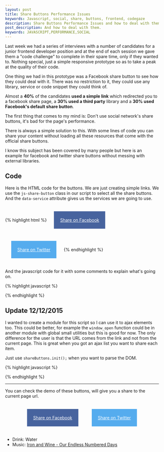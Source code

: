 ```yaml
---
layout: post
title: Share Buttons Performance Issues
keywords: Javascript, social, share, buttons, frontend, codegaze
description: Share Buttons Performance Issues and how to deal with them
post_description: And how to deal with them.
keywords: JAVASCRIPT,PERFORMANCE,SOCIAL
---
```


Last week we had a series of interviews with a number of candidates for a junior frontend developer position and at the end of each session we gave them a "code challenge" to complete in their spare time, only if they wanted to. Nothing special, just a simple responsive prototype so as to take a peak at the quality of their code.

One thing we had in this prototype was a Facebook share button to see how they could deal with it. There was no restriction to it, they could use any library, service or code snippet they could think of.

Almost a **40%** of the candidates **used a simple link** which redirected you to a facebook share page, a **30% used a third party** library and a **30% used Facebook's default share button**.

The first thing that comes to my mind is: Don't use social network's share buttons, it's bad for the page's performance.

There is always a simple solution to this. With some lines of code you can share your content without loading all these resources that come with the official share buttons.

I know this subject has been covered by many people but here is an example for facebook and twitter share buttons without messing with external libraries.

## Code

Here is the HTML code for the buttons. We are just creating simple links. We use the `js-share-button` class in our script to select all the share buttons. And the `data-service` attribute gives us the services we are going to use.

{% highlight html %}
<a href="http://codegaze.github.io/2015/11/24/share-buttons-performance/" class="share__button facebook js-share-button" data-service="facebook">Share on Facebook</a>
<a href="http://codegaze.github.io/2015/11/24/share-buttons-performance/" class="share__button twitter js-share-button" data-service="twitter" title="Share Buttons Performance Issues and how to deal with them - @codegaze">Share on Twitter</a>
{% endhighlight %}


And the javascript code for it with some comments to explain what's going on. 

{% highlight javascript %}
<script>
  
  // Select all our buttons with the js-share-button class
  var shareButtons = document.querySelectorAll('.js-share-button');


  for (var i = 0; i < shareButtons.length; i++) {

    // Add a click handler to each of our buttons
    shareButtons[i].addEventListener('click', function(e) {
      e.preventDefault();

      // Get the service from the data attribute
      var service = this.getAttribute('data-service'),
          url = '';

      // Check which service we want and attach the right url.
      // window.location give the current url.
      // 
      // IMPORTANT! Always remember we need to encode our urls
      //            and variables we are sending.
      switch (service) {
        case 'facebook':
          url+= 'https://www.facebook.com/sharer/sharer.php?u=' 
             + encodeURIComponent(window.location);
          break;
        case 'twitter':
          url+='https://twitter.com/intent/tweet/?text=' + encodeURIComponent(this.title);
          url+='&url=' + encodeURIComponent(window.location);
          break;
        default:
          console.log('There is no such share service in your `switch`!');
          break;
      }
      
      window.open(url, '', 'menubar=no,toolbar=no,resizable=yes,scrollbars=yes,width=500,height=300');

    });

  }
  </script>
{% endhighlight %}

## Update 12/12/2015

I wanted to create a module for this script so I can use it to ajax elements too.
This could be better, for example the ```window_open``` function could be in another module with global small utilities but this is good for now. The only difference for the user is that the URL comes from the link and not from the current page. This is great when you got an ajax list you want to share each item. 

Just use ```shareButtons.init();``` when you want to parse the DOM.

{% highlight javascript %}

<script>

shareButtons = function(){

  // Select all our buttons with the js-share-button class
  var shareButtons = document.querySelectorAll('.js-share-button');

  var init = function(){
    add_listeners_to_buttons();
  };
  
  var window_open = function(url){
    window.open(url, '', 'menubar=no,toolbar=no,resizable=yes,scrollbars=yes,width=500,height=300');
  }

  var add_listeners_to_buttons = function(){

    for (var i = 0; i < shareButtons.length; i++) {

      // Add a click handler to each of our buttons
      shareButtons[i].addEventListener('click', function(e) {
        e.preventDefault();

        // Get the service from the data attribute
        var service = this.getAttribute('data-service'),

        // Gets the href from our link (Good for ajax)
            page_url = encodeURIComponent(this.href),
            url = '';

        // Check which service we want and attach the right url.
        // window.location give the current url.
        // 
        // IMPORTANT! Always remember we need to encode our urls
        //            and variables we are sending.
        switch (service) {
          case 'facebook':
            url+= 'https://www.facebook.com/sharer/sharer.php?u=' 
               + page_url;
            break;
          case 'twitter':
            url+='https://twitter.com/intent/tweet/?text=' + encodeURIComponent(this.title);
            url+='&url=' + page_url;
            break;
          default:
            console.log('There is no such share service in your `switch`!');
            break;
        }
        
        window_open(url);
      });
    }
  };

  // Return to the user only the init function
  return{init:init}
}();

// Just call this function to initiate everything.
shareButtons.init();

</script>


{% endhighlight %}

---------------------------------------

You  can check the demo of these buttons, will give you a share to the current page url.

<div class="has-centered">
  <a href="http://codegaze.github.io/2015/11/24/share-buttons-performance/" class="share__button facebook js-share-button" data-service="facebook">Share on Facebook</a>
  <a href="http://codegaze.github.io/2015/11/24/share-buttons-performance/" class="share__button twitter js-share-button" data-service="twitter" title="Share Buttons Performance Issues and how to deal with them - @codegaze">Share on Twitter</a>
</div>


<div class="happy-hour">

  <ul>
    <li>Drink: Water</li>
    <li>Music: <a href="https://www.youtube.com/watch?v=kxyUl3DrOLE" target="_blank">Iron and Wine - Our Endless Numbered Days</a></li>
  </ul>
</div>



<script>

shareButtons = function(){

  // Select all our buttons with the js-share-button class
  var shareButtons = document.querySelectorAll('.js-share-button');

  var init = function(){
    add_listeners_to_buttons();
  };
  
  var window_open = function(url){
    window.open(url, '', 'menubar=no,toolbar=no,resizable=yes,scrollbars=yes,width=500,height=300');
  }

  var add_listeners_to_buttons = function(){

    for (var i = 0; i < shareButtons.length; i++) {

      // Add a click handler to each of our buttons
      shareButtons[i].addEventListener('click', function(e) {
        e.preventDefault();

        // Get the service from the data attribute
        var service = this.getAttribute('data-service'),

        // Gets the href from our link (Good for ajax)
            page_url = encodeURIComponent(this.href),
            url = '';

        // Check which service we want and attach the right url.
        // window.location give the current url.
        // 
        // IMPORTANT! Always remember we need to encode our urls
        //            and variables we are sending.
        switch (service) {
          case 'facebook':
            url+= 'https://www.facebook.com/sharer/sharer.php?u=' 
               + page_url;
            break;
          case 'twitter':
            url+='https://twitter.com/intent/tweet/?text=' + encodeURIComponent(this.title);
            url+='&url=' + page_url;
            break;
          default:
            console.log('There is no such share service in your `switch`!');
            break;
        }
        
        window_open(url);
      });
    }
  };

  // Return to the user only the init function
  return{init:init}
}();

// Just call this function to initiate everything.
shareButtons.init();

</script>

<style>
  
  a.share__button{
    padding: 20px;
    margin: 20px;
    display: inline-block;
    color: #fff;
  }
  a.share__button:hover {
    opacity: .6;
  }
  .facebook {
    background: #47639E;
  }

  .twitter {
    background: #55ACEE;
  }
  .has-centered {
    text-align: center;
  }
</style>